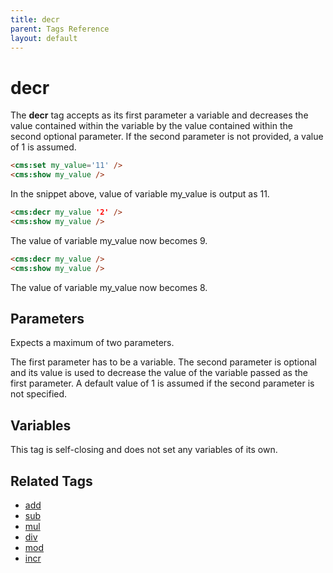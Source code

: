 ```yaml
---
title: decr
parent: Tags Reference
layout: default
---
```


# decr

The **decr** tag accepts as its first parameter a variable and decreases the value contained within the variable by the value contained within the second optional parameter. If the second parameter is not provided, a value of 1 is assumed.

```html
<cms:set my_value='11' />
<cms:show my_value />
```

In the snippet above, value of variable my\_value is output as 11\.

```html
<cms:decr my_value '2' />
<cms:show my_value />
```

The value of variable my\_value now becomes 9\.

```html
<cms:decr my_value />
<cms:show my_value />
```

The value of variable my\_value now becomes 8\.

## Parameters

Expects a maximum of two parameters.

The first parameter has to be a variable. The second parameter is optional and its value is used to decrease the value of the variable passed as the first parameter. A default value of 1 is assumed if the second parameter is not specified.

## Variables

This tag is self-closing and does not set any variables of its own.

## Related Tags

*   [add](./add.html)
*   [sub](./sub.html)
*   [mul](./mul.html)
*   [div](./div.html)
*   [mod](./mod.html)
*   [incr](./incr.html)
